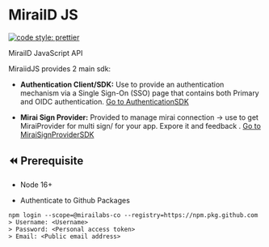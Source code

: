 # MiraiID JS 

[![code style: prettier](https://img.shields.io/badge/code_style-prettier-ff69b4.svg?style=flat-square)](https://github.com/prettier/prettier)

MiraiID JavaScript API

MiraiidJS provides 2 main sdk:

-   **Authentication Client/SDK:** Use to provide an authentication mechanism via a Single Sign-On (SSO) page that contains both Primary and OIDC authentication. [Go to AuthenticationSDK](https://github.com/mirailabs-co/miraiid-js/tree/master/src/auth-client)

-   **Mirai Sign Provider:** Provided to manage mirai connection -> use to get MiraiProvider for multi sign/ for your app. Expore it and feedback . [Go to MiraiSignProviderSDK](https://github.com/mirailabs-co/miraiid-js/tree/master/src/sign-provider)
## ⏪ Prerequisite 

-   Node 16+

-   Authenticate to Github Packages

```
npm login --scope=@mirailabs-co --registry=https://npm.pkg.github.com
> Username: <Username>
> Password: <Personal access token>
> Email: <Public email address>
```